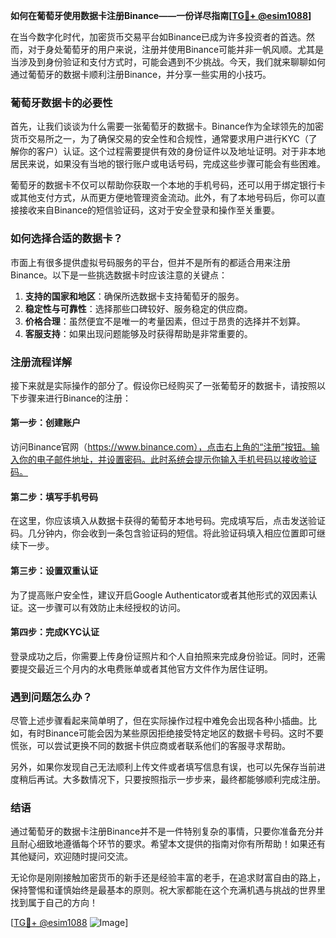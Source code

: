 **如何在葡萄牙使用数据卡注册Binance——一份详尽指南[[TG💪+ @esim1088](https://t.me/s/esim1088)]**

在当今数字化时代，加密货币交易平台如Binance已成为许多投资者的首选。然而，对于身处葡萄牙的用户来说，注册并使用Binance可能并非一帆风顺。尤其是当涉及到身份验证和支付方式时，可能会遇到不少挑战。今天，我们就来聊聊如何通过葡萄牙的数据卡顺利注册Binance，并分享一些实用的小技巧。

### 葡萄牙数据卡的必要性

首先，让我们谈谈为什么需要一张葡萄牙的数据卡。Binance作为全球领先的加密货币交易所之一，为了确保交易的安全性和合规性，通常要求用户进行KYC（了解你的客户）认证。这个过程需要提供有效的身份证件以及地址证明。对于非本地居民来说，如果没有当地的银行账户或电话号码，完成这些步骤可能会有些困难。

葡萄牙的数据卡不仅可以帮助你获取一个本地的手机号码，还可以用于绑定银行卡或其他支付方式，从而更方便地管理资金流动。此外，有了本地号码后，你可以直接接收来自Binance的短信验证码，这对于安全登录和操作至关重要。

### 如何选择合适的数据卡？

市面上有很多提供虚拟号码服务的平台，但并不是所有的都适合用来注册Binance。以下是一些挑选数据卡时应该注意的关键点：

1. **支持的国家和地区**：确保所选数据卡支持葡萄牙的服务。
2. **稳定性与可靠性**：选择那些口碑较好、服务稳定的供应商。
3. **价格合理**：虽然便宜不是唯一的考量因素，但过于昂贵的选择并不划算。
4. **客服支持**：如果出现问题能够及时获得帮助是非常重要的。

### 注册流程详解

接下来就是实际操作的部分了。假设你已经购买了一张葡萄牙的数据卡，请按照以下步骤来进行Binance的注册：

#### 第一步：创建账户
访问Binance官网（https://www.binance.com），点击右上角的“注册”按钮。输入你的电子邮件地址，并设置密码。此时系统会提示你输入手机号码以接收验证码。

#### 第二步：填写手机号码
在这里，你应该填入从数据卡获得的葡萄牙本地号码。完成填写后，点击发送验证码。几分钟内，你会收到一条包含验证码的短信。将此验证码填入相应位置即可继续下一步。

#### 第三步：设置双重认证
为了提高账户安全性，建议开启Google Authenticator或者其他形式的双因素认证。这一步骤可以有效防止未经授权的访问。

#### 第四步：完成KYC认证
登录成功之后，你需要上传身份证照片和个人自拍照来完成身份验证。同时，还需要提交最近三个月内的水电费账单或者其他官方文件作为居住证明。

### 遇到问题怎么办？

尽管上述步骤看起来简单明了，但在实际操作过程中难免会出现各种小插曲。比如，有时Binance可能会因为某些原因拒绝接受特定地区的数据卡号码。这时不要慌张，可以尝试更换不同的数据卡供应商或者联系他们的客服寻求帮助。

另外，如果你发现自己无法顺利上传文件或者填写信息有误，也可以先保存当前进度稍后再试。大多数情况下，只要按照指示一步步来，最终都能够顺利完成注册。

### 结语

通过葡萄牙的数据卡注册Binance并不是一件特别复杂的事情，只要你准备充分并且耐心细致地遵循每个环节的要求。希望本文提供的指南对你有所帮助！如果还有其他疑问，欢迎随时提问交流。

无论你是刚刚接触加密货币的新手还是经验丰富的老手，在追求财富自由的路上，保持警惕和谨慎始终是最基本的原则。祝大家都能在这个充满机遇与挑战的世界里找到属于自己的方向！

[[TG💪+ @esim1088](https://t.me/s/esim1088) ![Image](https://i.postimg.cc/4NQfJmqS/Snipaste-2025-05-13-00-14-12.png)]
